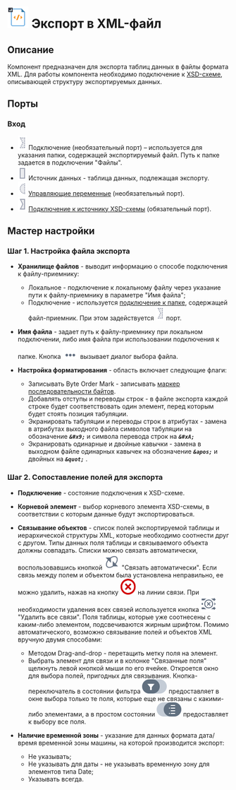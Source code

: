 # ![](../../media/app/icons/vendors/exportxml.svg) Экспорт в XML-файл

## Описание

Компонент предназначен для экспорта таблиц данных в файлы формата XML. Для работы компонента необходимо подключение к [XSD-схеме](https://ru.wikipedia.org/wiki/XML_Schema_(W3C)), описывающей структуру экспортируемых данных.

## Порты

### Вход

* ![](../../media/app/icons/ports/optional-input-connection-inactive.svg) Подключение (необязательный порт) – используется для указания папки, содержащей экспортируемый файл. Путь к папке задается в подключении "Файлы".
* ![](../../media/app/icons/ports/output-table-inactive.svg) Источник данных - таблица данных, подлежащая экспорту.
* ![](../../media/app/icons/ports/optional-input-variable-inactive.svg) [Управляющие переменные](../../scenario/variables/control_variables.md) (необязательный порт).
* ![](../../media/app/icons/ports/input-connection-inactive.svg) [Подключение к источнику XSD-схемы](..\connections\list\schemes.md) (обязательный порт).

## Мастер настройки

### Шаг 1. Настройка файла экспорта

* **Хранилище файлов** - выводит информацию о способе подключения к файлу-приемнику:
  * Локальное - подключение к локальному файлу через указание пути к файлу-приемнику в параметре "Имя файла";
  * Подключение - используется [подключение к папке](../connections/list/files.md), содержащей файл-приемник. При этом задействуется ![](../../media/app/icons/ports/optional-input-connection-inactive.svg) порт.

* **Имя файла** - задает путь к файлу-приемнику при локальном подключении, либо имя файла при использовании подключения к папке. Кнопка ![](../../media/app/icons/toolbar-18/browse.svg) вызывает диалог выбора файла.

* **Настройка форматирования** - область включает следующие флаги:
  * Записывать Byte Order Mark - записывать [маркер последовательности байтов](https://ru.wikipedia.org/wiki/Маркер_последовательности_байтов).
  * Добавлять отступы и переводы строк - в файле экспорта каждой строке будет соответствовать один элемент, перед которым будет стоять позиция табуляции.
  * Экранировать табуляции и переводы строк в атрибутах - замена в атрибутах выходного файла символов табуляции на обозначение ***`&#x9;`*** и символа перевода строк на ***`&#xA;`***
  * Экранировать одинарные и двойные кавычки - замена в выходном файле одинарных кавычек на обозначение ***`&apos;`*** и двойных на ***`&quot;`*** .

### Шаг 2. Сопоставление полей для экспорта

* **Подключение** - состояние подключения к XSD-схеме.

* **Корневой элемент** - выбор корневого элемента XSD-схемы, в соответствии с которым данные будут экспортироваться.

* **Связывание объектов** - список полей экспортируемой таблицы и иерархической структуры XML, которые необходимо соотнести друг с другом. Типы данных поля таблицы и связываемого объекта должны совпадать. Списки можно связать автоматически, воспользовавшись кнопкой ![](../../media/app/icons/toolbar-18/toolbar-18-182.svg) "Связать автоматически". Если связь между полем и объектом была установлена неправильно, ее можно удалить, нажав на кнопку ![](../../media/app/icons/toolbar-18/toolbar-delete-join.svg) на линии связи. При необходимости удаления всех связей используется кнопка ![](../../media/app/icons/toolbar-18/toolbar-18-183.svg) "Удалить все связи". Поля таблицы, которые уже соотнесены с каким-либо элементом, подсвечиваются жирным шрифтом. Помимо автоматического, возможно связывание полей и объектов XML вручную двумя способами:
  * Методом Drag-and-drop - перетащить метку поля на элемент.
  * Выбрать элемент для связи и в колонке "Связанные поля" щелкнуть левой кнопкой мыши по его ячейке. Откроется окно для выбора полей, пригодных для связывания. Кнопка-переключатель в состоянии фильтра ![](../../media/app/icons/toolbar-18/linkedfield-filter.svg.svg) предоставляет в окне выбора только те поля, которые еще не связаны с какими-либо элементами, а в простом состоянии ![](../../media/app/icons/toolbar-18/method-draw-image.svg) предоставляет к выбору все поля.

* **Наличие временной зоны** - указание для данных формата дата/время временной зоны машины, на которой производится экспорт:
  * Не указывать;
  * Не указывать для даты - не указывать временную зону для элементов типа Date;
  * Указывать всегда.
